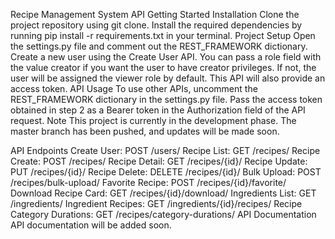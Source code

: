 Recipe Management System API
Getting Started
Installation
Clone the project repository using git clone.
Install the required dependencies by running pip install -r requirements.txt in your terminal.
Project Setup
Open the settings.py file and comment out the REST_FRAMEWORK dictionary.
Create a new user using the Create User API. You can pass a role field with the value creator if you want the user to have creator privileges. If not, the user will be assigned the viewer role by default. This API will also provide an access token.
API Usage
To use other APIs, uncomment the REST_FRAMEWORK dictionary in the settings.py file.
Pass the access token obtained in step 2 as a Bearer token in the Authorization field of the API request.
Note
This project is currently in the development phase. The master branch has been pushed, and updates will be made soon.

API Endpoints
Create User: POST /users/
Recipe List: GET /recipes/
Recipe Create: POST /recipes/
Recipe Detail: GET /recipes/{id}/
Recipe Update: PUT /recipes/{id}/
Recipe Delete: DELETE /recipes/{id}/
Bulk Upload: POST /recipes/bulk-upload/
Favorite Recipe: POST /recipes/{id}/favorite/
Download Recipe Card: GET /recipes/{id}/download/
Ingredients List: GET /ingredients/
Ingredient Recipes: GET /ingredients/{id}/recipes/
Recipe Category Durations: GET /recipes/category-durations/
API Documentation
API documentation will be added soon.
